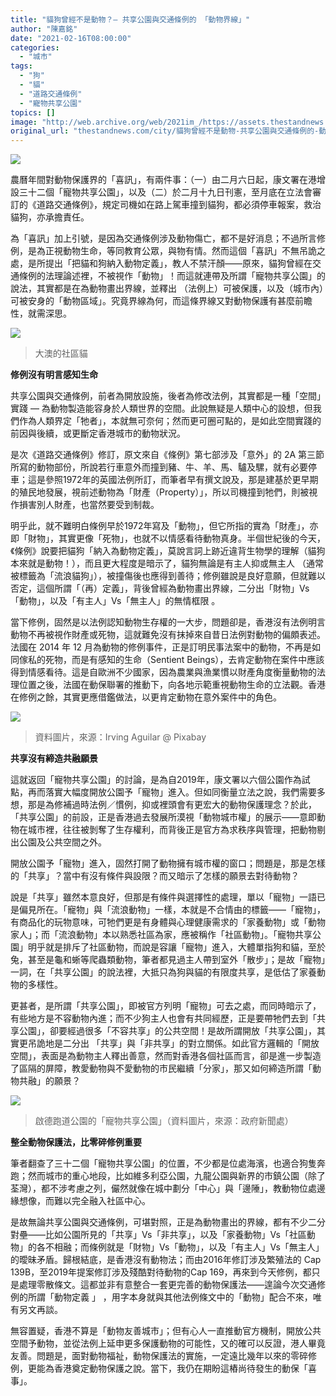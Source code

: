 ```yaml
---
title: "貓狗曾經不是動物？— 共享公園與交通條例的 「動物界線」"
author: "陳嘉銘"
date: "2021-02-16T08:00:00"
categories:
  - "城市"
tags:
  - "狗"
  - "貓"
  - "道路交通條例"
  - "寵物共享公園"
topics: []
image: "http://web.archive.org/web/2021im_/https://assets.thestandnews.com/media/photos/20210211-1820copy_XGbtw_3A0JXNw.png"
original_url: "thestandnews.com/city/貓狗曾經不是動物-共享公園與交通條例的-動物界線"
---
```

![](http://web.archive.org/web/2021im_/https://assets.thestandnews.com/media/photos/20210211-1820copy_XGbtw_3A0JXNw.png)

農曆年間對動物保護界的「喜訊」，有兩件事：（一）由二月六日起，康文署在港增設三十二個「寵物共享公園」，以及（二）於二月十九日刊憲，至月底在立法會審訂的《道路交通條例》，規定司機如在路上駕車撞到貓狗，都必須停車報案，救治貓狗，亦承擔責任。

為「喜訊」加上引號，是因為交通條例涉及動物傷亡，都不是好消息；不過所言修例，是為正視動物生命，等同教育公眾，與物有情。然而這個「喜訊」不無吊詭之處，是所提出「把貓和狗納入動物定義」，教人不禁汗顏——原來，貓狗曾經在交通條例的法理論述裡，不被視作「動物」！而這就連帶及所謂「寵物共享公園」的說法，其實都是在為動物畫出界線，並釋出 （法例上）可被保護，以及（城市內）可被安身的「動物區域」。究竟界線為何，而這條界線又對動物保護有甚麼前瞻性，就需深思。

![](http://web.archive.org/web/2021im_/https://assets.thestandnews.com/media/photos/149395405_10158670014046519_9044683129412642314_o_ipsrA_sBtoauo.jpg)
> 大澳的社區貓

**修例沒有明言感知生命**

共享公園與交通條例，前者為開放設施，後者為修改法例，其實都是一種「空間」實踐 — 為動物製造能容身於人類世界的空間。此說無疑是人類中心的設想，但我們作為人類界定「牠者」，本就無可奈何；然而更可圈可點的，是如此空間實踐的前因與後續，或更斷定香港城市的動物狀況。

是次《道路交通條例》修訂，原文來自《條例》第七部涉及「意外」的 2A 第三節所寫的動物部份，所說若行車意外而撞到豬、牛、羊、馬、驢及騾，就有必要停車；這是參照1972年的英國法例所訂，而筆者早有撰文說及，那是建基於更早期的殖民地發展，視前述動物為「財產（Property）」，所以司機撞到牠們，則被視作損害別人財產，也當然要受到制裁。

明乎此，就不難明白條例早於1972年寫及「動物」，但它所指的實為「財產」，亦即「財物」，其實更像「死物」，也就不以情感看待動物真身。半個世紀後的今天，《條例》說要把貓狗「納入為動物定義」，莫說言詞上跡近違背生物學的理解（貓狗本來就是動物！），而且更大程度是暗示了，貓狗無論是有主人抑或無主人 （通常被標籤為「流浪貓狗」），被撞傷後也應得到善待；修例雖說是良好意願，但就難以否定，這個所謂「（再）定義」，背後曾經為動物畫出界線，二分出「財物」Vs「動物」，以及「有主人」Vs「無主人」的無情框限 。

當下修例，固然是以法例認知動物生存權的一大步，問題卻是，香港沒有法例明言動物不再被視作財產或死物，這就難免沒有抹掉來自昔日法例對動物的偏頗表述。法國在 2014 年 12 月為動物的修例事件，正是訂明民事法案中的動物，不再是如同傢私的死物，而是有感知的生命（Sentient Beings），去肯定動物在案件中應該得到情感看待。這是自歐洲不少國家，因為農業與漁業慣以財產角度衡量動物的法理位置之後，法國在動保聯署的推動下，向各地示範重視動物生命的立法觀。香港在修例之餘，其實更應借鑑做法，以更肯定動物在意外案件中的角色。

![](http://web.archive.org/web/2021im_/https://assets.thestandnews.com/media/photos/3_1SAMZ_Mt5p8id.png)
> 資料圖片，來源：Irving Aguilar @ Pixabay

**共享沒有締造共融願景**

這就返回「寵物共享公園」的討論，是為自2019年，康文署以六個公園作為試點，再而落實大幅度開放公園予「寵物」進入。但如同衡量立法之說，我們需要多想，那是為修補過時法例／慣例，抑或裡頭會有更宏大的動物保護理念？於此，「共享公園」的前設，正是香港過去發展所漠視「動物城市權」的展示——意即動物在城市裡，往往被剝奪了生存權利，而背後正是官方為求秩序與管理，把動物剔出公園及公共空間之外。

開放公園予「寵物」進入，固然打開了動物擁有城市權的窗口；問題是，那是怎樣的「共享」？當中有沒有條件與設限？而又暗示了怎樣的願景去對待動物？

說是「共享」雖然本意良好，但那是有條件與選擇性的處理，單以「寵物」一語已是偏見所在。「寵物」與「流浪動物」一樣，本就是不合情由的標籤——「寵物」，有商品化的玩物意味，可牠們更是有身體與心理健康需求的「家養動物」或「動物家人」；而「流浪動物」本以熟悉社區為家，應被稱作「社區動物」。「寵物共享公園」明乎就是排斥了社區動物，而說是容讓「寵物」進入，大體單指狗和貓，至於兔，甚至是龜和蜥等爬蟲類動物，筆者都見過主人帶到室外「散步」；是故「寵物」一詞，在「共享公園」的說法裡，大抵只為狗與貓的有限度共享，是低估了家養動物的多樣性。

更甚者，是所謂「共享公園」，即被官方列明「寵物」可去之處，而同時暗示了，有些地方是不容動物內進；而不少狗主人也會有共同經歷，正是要帶牠們去到「共享公園」，卻要經過很多「不容共享」的公共空間！是故所謂開放「共享公園」，其實更吊詭地是二分出 「共享」與「非共享」的對立關係。如此官方邏輯的「開放空間」，表面是為動物主人釋出善意，然而對香港各個社區而言，卻是進一步製造了區隔的屏障，教愛動物與不愛動物的市民繼續「分家」，那又如何締造所謂「動物共融」的願景？

![](http://web.archive.org/web/2021im_/https://assets.thestandnews.com/media/photos/1160101_vs0H3_mbuYPqs.jpg)
> 啟德跑道公園的「寵物共享公園」（資料圖片，來源：政府新聞處）

**整全動物保護法，比零碎修例重要**

筆者翻查了三十二個「寵物共享公園」的位置，不少都是位處海濱，也適合狗隻奔跑；然而城市的重心地段，比如維多利亞公園，九龍公園與新界的市鎮公園（除了荃灣），都不涉考慮之列，儼然就像在城中劃分「中心」與「邊陲」，教動物位處邊緣想像，而難以完全融入社區中心。

是故無論共享公園與交通條例，可堪對照，正是為動物畫出的界線，都有不少二分對壘——比如公園所見的「共享」Vs「非共享」，以及「家養動物」Vs「社區動物」的各不相融；而條例就是「財物」Vs「動物」，以及「有主人」Vs「無主人」的曖昧矛盾。歸根結底，是香港沒有動物法；而由2016年修訂涉及繁殖法的 Cap 139B，至2019年提案修訂涉及殘酷對待動物的Cap 169，再來到今天修例，都只是處理零散條文。這都並非有意整合一套更完善的動物保護法——遑論今次交通修例的所謂「動物定義 」 ，用字本身就與其他法例條文中的「動物」配合不來，唯有另文再談。

無容置疑，香港不算是「動物友善城市」；但有心人一直推動官方機制，開放公共空間予動物，並從法例上延申更多保護動物的可能性，又的確可以反證，港人畢竟友善。問題是，面對動物福祉，動物保護法的實施，一定遠比幾年以來的零碎修例，更能為香港奠定動物保護之說。當下，我仍在期盼這樁尚待發生的動保「喜事」。